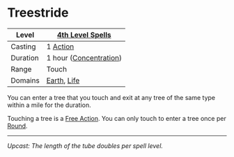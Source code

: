 # Treestride

| Level    | [4th Level Spells](4th%20Level%20Spells.md)                                    |
| -------- | ------------------------------------------------------------------------------ |
| Casting  | 1 [Action](../../../../Game%20Procedures/Core%20Procedures/Action.md)          |
| Duration | 1 hour ([Concentration](../../../Spellcasting/Concentration.md))               |
| Range    | Touch                                                                          |
| Domains  | [Earth](../../Spell%20Domains/Earth.md), [Life](../../Spell%20Domains/Life.md) |

You can enter a tree that you touch and exit at any tree of the same type within a mile for the duration.

Touching a tree is a [Free Action](../../../../Game%20Procedures/Core%20Procedures/Action.md#Free%20Action). You can only touch to enter a tree once per [Round](../../../../Game%20Procedures/Core%20Procedures/Round.md).

---
*Upcast: The length of the tube doubles per spell level.*
